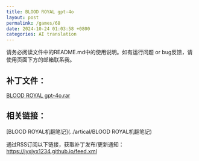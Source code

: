 ```yaml
---
title: BLOOD ROYAL gpt-4o
layout: post
permalink: /games/68
date: 2024-10-24 01:03:58 +0800
categories: AI translation
---
```



请务必阅读文件中的README.md中的使用说明。如有运行问题 or bug反馈，请使用页面下方的邮箱联系我。

## 补丁文件：

[BLOOD ROYAL gpt-4o.rar](../resources/BLOOD%20ROYAL%20gpt-4o.rar)

 

## 相关链接：

[BLOOD ROYAL机翻笔记](../artical/BLOOD ROYAL机翻笔记)

 

通过RSS订阅以下链接，获取补丁发布/更新通知：https://jyxjyx1234.github.io/feed.xml

